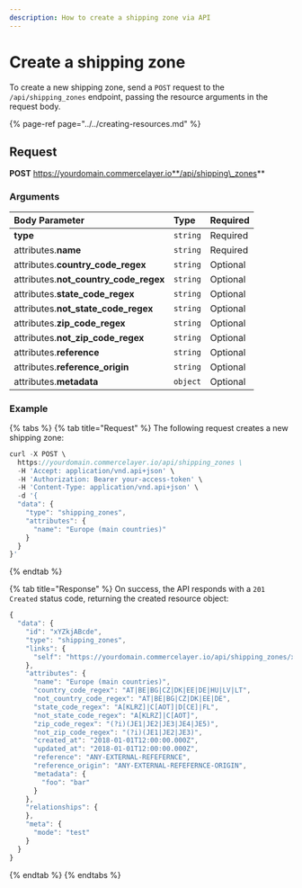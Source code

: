 ```yaml
---
description: How to create a shipping zone via API
---
```


# Create a shipping zone

To create a new shipping zone, send a `POST` request to the `/api/shipping_zones` endpoint, passing the resource arguments in the request body.

{% page-ref page="../../creating-resources.md" %}

## Request

**POST** https://yourdomain.commercelayer.io**/api/shipping\_zones**

### Arguments

| Body Parameter | Type | Required |
| :--- | :--- | :--- |
| **type** | `string` | Required |
| attributes.**name** | `string` | Required |
| attributes.**country\_code\_regex** | `string` | Optional |
| attributes.**not\_country\_code\_regex** | `string` | Optional |
| attributes.**state\_code\_regex** | `string` | Optional |
| attributes.**not\_state\_code\_regex** | `string` | Optional |
| attributes.**zip\_code\_regex** | `string` | Optional |
| attributes.**not\_zip\_code\_regex** | `string` | Optional |
| attributes.**reference** | `string` | Optional |
| attributes.**reference\_origin** | `string` | Optional |
| attributes.**metadata** | `object` | Optional |

### Example

{% tabs %}
{% tab title="Request" %}
The following request creates a new shipping zone:

```javascript
curl -X POST \
  https://yourdomain.commercelayer.io/api/shipping_zones \
  -H 'Accept: application/vnd.api+json' \
  -H 'Authorization: Bearer your-access-token' \
  -H 'Content-Type: application/vnd.api+json' \
  -d '{
  "data": {
    "type": "shipping_zones",
    "attributes": {
      "name": "Europe (main countries)"
    }
  }
}'
```
{% endtab %}

{% tab title="Response" %}
On success, the API responds with a `201 Created` status code, returning the created resource object:

```javascript
{
  "data": {
    "id": "xYZkjABcde",
    "type": "shipping_zones",
    "links": {
      "self": "https://yourdomain.commercelayer.io/api/shipping_zones/xYZkjABcde"
    },
    "attributes": {
      "name": "Europe (main countries)",
      "country_code_regex": "AT|BE|BG|CZ|DK|EE|DE|HU|LV|LT",
      "not_country_code_regex": "AT|BE|BG|CZ|DK|EE|DE",
      "state_code_regex": "A[KLRZ]|C[AOT]|D[CE]|FL",
      "not_state_code_regex": "A[KLRZ]|C[AOT]",
      "zip_code_regex": "(?i)(JE1|JE2|JE3|JE4|JE5)",
      "not_zip_code_regex": "(?i)(JE1|JE2|JE3)",
      "created_at": "2018-01-01T12:00:00.000Z",
      "updated_at": "2018-01-01T12:00:00.000Z",
      "reference": "ANY-EXTERNAL-REFEFERNCE",
      "reference_origin": "ANY-EXTERNAL-REFEFERNCE-ORIGIN",
      "metadata": {
        "foo": "bar"
      }
    },
    "relationships": {
    },
    "meta": {
      "mode": "test"
    }
  }
}
```
{% endtab %}
{% endtabs %}

